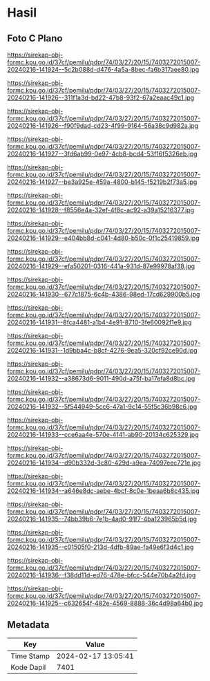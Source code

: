 # Hasil

## Foto C Plano

https://sirekap-obj-formc.kpu.go.id/37cf/pemilu/pdpr/74/03/27/20/15/7403272015007-20240216-141924--5c2b088d-d476-4a5a-8bec-fa6b317aee80.jpg

https://sirekap-obj-formc.kpu.go.id/37cf/pemilu/pdpr/74/03/27/20/15/7403272015007-20240216-141926--311f1a3d-bd22-47b8-93f2-67a2eaac49c1.jpg

https://sirekap-obj-formc.kpu.go.id/37cf/pemilu/pdpr/74/03/27/20/15/7403272015007-20240216-141926--f90f9dad-cd23-4f99-9164-56a38c9d982a.jpg

https://sirekap-obj-formc.kpu.go.id/37cf/pemilu/pdpr/74/03/27/20/15/7403272015007-20240216-141927--3fd6ab99-0e97-4cb8-bcd4-53f16f5326eb.jpg

https://sirekap-obj-formc.kpu.go.id/37cf/pemilu/pdpr/74/03/27/20/15/7403272015007-20240216-141927--be3a925e-459a-4800-b145-f5219b2f73a5.jpg

https://sirekap-obj-formc.kpu.go.id/37cf/pemilu/pdpr/74/03/27/20/15/7403272015007-20240216-141928--f8556e4a-32ef-4f8c-ac92-a39a15216377.jpg

https://sirekap-obj-formc.kpu.go.id/37cf/pemilu/pdpr/74/03/27/20/15/7403272015007-20240216-141929--e404bb8d-c041-4d80-b50c-0f1c25419859.jpg

https://sirekap-obj-formc.kpu.go.id/37cf/pemilu/pdpr/74/03/27/20/15/7403272015007-20240216-141929--efa50201-0316-441a-931d-87e99978af38.jpg

https://sirekap-obj-formc.kpu.go.id/37cf/pemilu/pdpr/74/03/27/20/15/7403272015007-20240216-141930--677c1875-6c4b-4386-98ed-17cd629900b5.jpg

https://sirekap-obj-formc.kpu.go.id/37cf/pemilu/pdpr/74/03/27/20/15/7403272015007-20240216-141931--8fca4481-a1b4-4e91-8710-3fe60092f1e9.jpg

https://sirekap-obj-formc.kpu.go.id/37cf/pemilu/pdpr/74/03/27/20/15/7403272015007-20240216-141931--1d9bba4c-b8cf-4276-9ea5-320cf92ce90d.jpg

https://sirekap-obj-formc.kpu.go.id/37cf/pemilu/pdpr/74/03/27/20/15/7403272015007-20240216-141932--a38673d6-9011-490d-a75f-ba17efa8d8bc.jpg

https://sirekap-obj-formc.kpu.go.id/37cf/pemilu/pdpr/74/03/27/20/15/7403272015007-20240216-141932--5f544949-5cc6-47a1-9c14-55f5c36b98c6.jpg

https://sirekap-obj-formc.kpu.go.id/37cf/pemilu/pdpr/74/03/27/20/15/7403272015007-20240216-141933--cce6aa4e-570e-4141-ab90-20134c625329.jpg

https://sirekap-obj-formc.kpu.go.id/37cf/pemilu/pdpr/74/03/27/20/15/7403272015007-20240216-141934--d90b332d-3c80-429d-a9ea-74097eec721e.jpg

https://sirekap-obj-formc.kpu.go.id/37cf/pemilu/pdpr/74/03/27/20/15/7403272015007-20240216-141934--a646e8dc-aebe-4bcf-8c0e-1beaa6b8c435.jpg

https://sirekap-obj-formc.kpu.go.id/37cf/pemilu/pdpr/74/03/27/20/15/7403272015007-20240216-141935--74bb39b6-7e1b-4ad0-91f7-4ba123965b5d.jpg

https://sirekap-obj-formc.kpu.go.id/37cf/pemilu/pdpr/74/03/27/20/15/7403272015007-20240216-141935--c01505f0-213d-4dfb-89ae-fa49e6f3d4c1.jpg

https://sirekap-obj-formc.kpu.go.id/37cf/pemilu/pdpr/74/03/27/20/15/7403272015007-20240216-141936--f38dd11d-ed76-478e-bfcc-544e70b4a2fd.jpg

https://sirekap-obj-formc.kpu.go.id/37cf/pemilu/pdpr/74/03/27/20/15/7403272015007-20240216-141925--c632654f-482e-4569-8888-36c4d98a64b0.jpg


## Metadata

| Key        | Value               |
| ---------- | ------------------- |
| Time Stamp | 2024-02-17 13:05:41 |
| Kode Dapil | 7401                |



